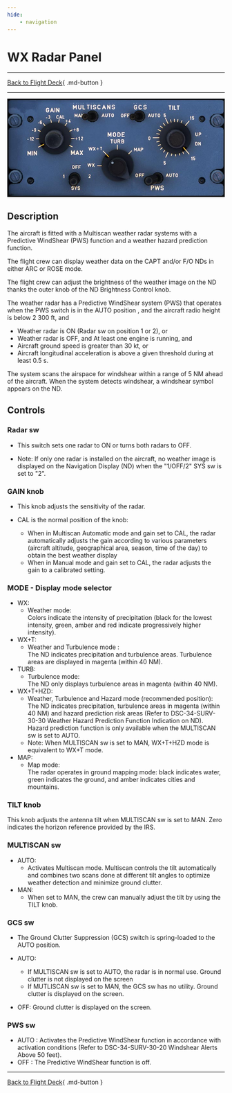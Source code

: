 ```yaml
---
hide:
    - navigation
---
```


# WX Radar Panel

---

[Back to Flight Deck](../index.md){ .md-button }

---

![WX Radar Panel](../../../assets/a32nx-briefing/pedestal/WX-radar-Panel.jpg "WX Radar Panel")

## Description

The aircraft is fitted with a Multiscan weather radar systems with a Predictive WindShear (PWS) function and a weather hazard prediction function.

The flight crew can display weather data on the CAPT and/or F/O NDs in either ARC or ROSE mode.

The flight crew can adjust the brightness of the weather image on the ND thanks the outer knob of the ND Brightness Control knob.

The weather radar has a Predictive WindShear system (PWS) that operates when the PWS switch is in the AUTO position , and the aircraft radio height is below 2 300 ft, and

- Weather radar is ON (Radar sw on position 1 or 2), or
- Weather radar is OFF, and
 At least one engine is running, and
- Aircraft ground speed is greater than 30 kt, or
- Aircraft longitudinal acceleration is above a given threshold during at least 0.5 s.

The system scans the airspace for windshear within a range of 5 NM ahead of the aircraft. When the system detects windshear, a windshear symbol appears on the ND.

## Controls

### Radar sw

- This switch sets one radar to ON or turns both radars to OFF.

- Note: If only one radar is installed on the aircraft, no weather image is displayed on the Navigation Display (ND) when the "1/OFF/2" SYS sw is set to "2".

### GAIN knob

- This knob adjusts the sensitivity of the radar.

- CAL is the normal position of the knob:
    - When in Multiscan Automatic mode and gain set to CAL, the radar automatically adjusts the gain according to various parameters (aircraft altitude, geographical area, season, time of the day) to obtain the best weather display
    - When in Manual mode and gain set to CAL, the radar adjusts the gain to a calibrated setting.

### MODE - Display mode selector

- WX:
    - Weather mode:<br/>
        Colors indicate the intensity of precipitation (black for the lowest intensity, green, amber and red indicate progressively higher intensity).
- WX+T:
    - Weather and Turbulence mode :<br/>
    The ND indicates precipitation and turbulence areas. Turbulence areas are displayed in magenta (within 40 NM).
- TURB:
    - Turbulence mode:<br/>
    The ND only displays turbulence areas in magenta (within 40 NM).
- WX+T+HZD:
    - Weather, Turbulence and Hazard mode (recommended position):<br/>
    The ND indicates precipitation, turbulence areas in magenta (within 40 NM) and hazard prediction risk areas (Refer to DSC-34-SURV-30-30 Weather Hazard Prediction Function Indication on ND).
    Hazard prediction function is only available when the MULTISCAN sw is set to AUTO.
    - Note: When MULTISCAN sw is set to MAN, WX+T+HZD mode is equivalent to WX+T mode.
- MAP:
    - Map mode:<br/>
      The radar operates in ground mapping mode: black indicates water, green indicates the ground, and amber indicates cities and mountains.

###  TILT knob

This knob adjusts the antenna tilt when MULTISCAN sw is set to MAN. Zero indicates the horizon reference provided by the IRS.

### MULTISCAN sw

- AUTO:
    - Activates Multiscan mode. Multiscan controls the tilt automatically and combines two scans done at different tilt angles to optimize weather detection and minimize ground clutter.
- MAN:
    - When set to MAN, the crew can manually adjust the tilt by using the TILT knob.

### GCS sw

- The Ground Clutter Suppression (GCS) switch is spring-loaded to the AUTO position.

- AUTO:
    - If MULTISCAN sw is set to AUTO, the radar is in normal use. Ground clutter is not displayed on the screen
    - If MUTLISCAN sw is set to MAN, the GCS sw has no utility. Ground clutter is displayed on the screen.
- OFF: Ground clutter is displayed on the screen.

### PWS sw

- AUTO : Activates the Predictive WindShear function in accordance with activation  conditions (Refer to DSC-34-SURV-30-20 Windshear Alerts Above 50 feet).
- OFF : The Predictive WindShear function is off.

---

[Back to Flight Deck](../index.md){ .md-button }

